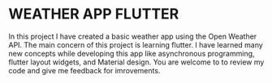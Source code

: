# WEATHER APP FLUTTER

In this project I have created a basic weather app using the Open Weather API. The main concern
of this project is learning flutter. I have learned many new concepts while developing this app
like asynchronous programming, flutter layout widgets, and Material design. You are welcome to
to review my code and give me feedback for imrovements.
